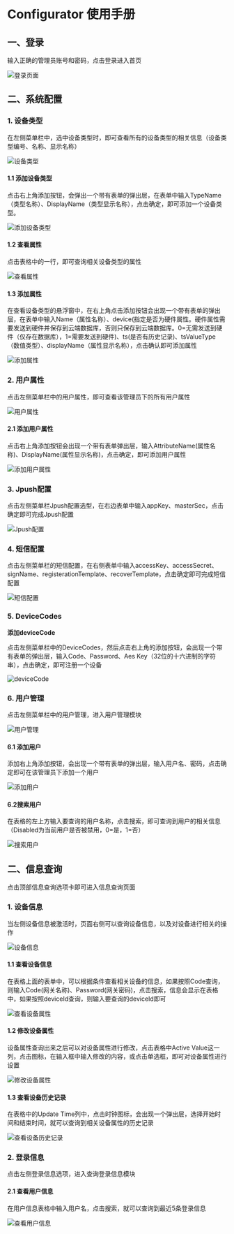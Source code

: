 # Configurator 使用手册


## 一、登录

输入正确的管理员账号和密码，点击登录进入首页

![登录页面](../images/c_login.png)


## 二、系统配置

### 1. 设备类型

在左侧菜单栏中，选中设备类型时，即可查看所有的设备类型的相关信息（设备类型编号、名称、显示名称）

![设备类型](../images/c_dType.png)

#### 1.1 添加设备类型

点击右上角添加按钮，会弹出一个带有表单的弹出层，在表单中输入TypeName（类型名称）、DisplayName（类型显示名称），点击确定，即可添加一个设备类型。


![添加设备类型](../images/c_addType.png)


#### 1.2 查看属性

点击表格中的一行，即可查询相关设备类型的属性

![查看属性](../images/c_checkAttrs.png)

#### 1.3 添加属性

在查看设备类型的悬浮窗中，在右上角点击添加按钮会出现一个带有表单的弹出层，在表单中输入Name（属性名称）、device(指定是否为硬件属性。硬件属性需要发送到硬件并保存到云端数据库，否则只保存到云端数据库。0=无需发送到硬件（仅存在数据库），1=需要发送到硬件)、ts(是否有历史记录)、tsValueType（数值类型）、displayName（属性显示名称），点击确认即可添加属性

![添加属性](../images/c_addAttr.png)


### 2. 用户属性

点击左侧菜单栏中的用户属性，即可查看该管理员下的所有用户属性

![用户属性](../images/c_userAttrs.png)

#### 2.1 添加用户属性

点击右上角添加按钮会出现一个带有表单弹出层，输入AttributeName(属性名称)、DisplayName(属性显示名称)，点击确定，即可添加用户属性

![添加用户属性](../images/c_addUserattr.png)


### 3. Jpush配置

点击左侧菜单栏Jpush配置选型，在右边表单中输入appKey、masterSec，点击确定即可完成Jpush配置

![Jpush配置](../images/c_Jpush.png)

### 4. 短信配置

点击左侧菜单栏的短信配置，在右侧表单中输入accessKey、accessSecret、signName、registerationTemplate、recoverTemplate，点击确定即可完成短信配置

![短信配置](../images/c_SMS.png)



### 5. DeviceCodes

<strong>添加deviceCode</strong>

点击左侧菜单栏中的DeviceCodes，然后点击右上角的添加按钮，会出现一个带有表单的弹出层，输入Code、Password、Aes Key（32位的十六进制的字符串），点击确定，即可注册一个设备

![deviceCode](../images/c_deviceCode.png)


### 6. 用户管理

点击左侧菜单栏中的用户管理，进入用户管理模块

![用户管理](../images/c_userAdmin.png)

#### 6.1 添加用户


添加右上角添加按钮，会出现一个带有表单的弹出层，输入用户名、密码，点击确定即可在该管理员下添加一个用户

![添加用户](../images/c_addUser.png)


#### 6.2搜索用户

在表格的左上方输入要查询的用户名称，点击搜索，即可查询到用户的相关信息（Disabled为当前用户是否被禁用，0=是，1=否）

![搜索用户](../images/c_searchUser.png)

 
## 二、信息查询

点击顶部信息查询选项卡即可进入信息查询页面

### 1. 设备信息

当左侧设备信息被激活时，页面右侧可以查询设备信息，以及对设备进行相关的操作

![设备信息](../images/c_deviceInfo.png)

#### 1.1 查看设备信息

在表格上面的表单中，可以根据条件查看相关设备的信息，如果按照Code查询，则输入Code(网关名称)、Password(网关密码)，点击搜索，信息会显示在表格中，如果按照deviceId查询，则输入要查询的deviceId即可

![查看设备属性](../images/c_checkDinfo.png)

#### 1.2 修改设备属性

设备属性查询出来之后可以对设备属性进行修改，点击表格中Active Value这一列，点击图标，在输入框中输入修改的内容，或点击单选框，即可对设备属性进行设置

![修改设备属性](../images/c_editDattr.png)


#### 1.3 查看设备历史记录

在表格中的Update Time列中，点击时钟图标，会出现一个弹出层，选择开始时间和结束时间，就可以查询到相关设备属性的历史记录

![查看设备历史记录](../images/c_checkHistory.png)


### 2. 登录信息

点击左侧登录信息选项，进入查询登录信息模块

#### 	2.1 查看用户信息

在用户信息表格中输入用户名，点击搜索，就可以查询到最近5条登录信息

![查看用户信息](../images/c_checkUserinfo.png)


